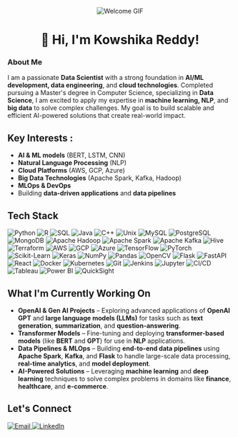 <p align="center">
  <img src="https://www.echelonedge.com/wp-content/themes/echelon/assets/img/echelon-data-quipo.gif" alt="Welcome GIF">
</p>

<h1 align="center">
  👋 Hi, I'm Kowshika Reddy! 
</h1>

### About Me
I am a passionate **Data Scientist** with a strong foundation in **AI/ML development, data engineering**, and **cloud technologies**. Completed pursuing a Master's degree in Computer Science, specializing in **Data Science**, I am excited to apply my expertise in **machine learning, NLP**, and **big data** to solve complex challenges. My goal is to build scalable and efficient AI-powered solutions that create real-world impact.

## Key Interests :
- **AI & ML models** (BERT, LSTM, CNN)
- **Natural Language Processing** (NLP)
- **Cloud Platforms** (AWS, GCP, Azure)
- **Big Data Technologies** (Apache Spark, Kafka, Hadoop)
- **MLOps & DevOps**  
- Building **data-driven applications** and **data pipelines**

## **Tech Stack**
![Python](https://img.shields.io/badge/Python-3776AB?style=for-the-badge&logo=python&logoColor=white) ![R](https://img.shields.io/badge/R-276DC3?style=for-the-badge&logo=r&logoColor=white) ![SQL](https://img.shields.io/badge/SQL-CC2927?style=for-the-badge&logo=microsoftsqlserver&logoColor=white) ![Java](https://img.shields.io/badge/Java-007396?style=for-the-badge&logo=java&logoColor=white) ![C++](https://img.shields.io/badge/C++-00599C?style=for-the-badge&logo=cplusplus&logoColor=white) ![Unix](https://img.shields.io/badge/Unix-000000?style=for-the-badge&logo=unix&logoColor=white) ![MySQL](https://img.shields.io/badge/MySQL-4479A1?style=for-the-badge&logo=mysql&logoColor=white) ![PostgreSQL](https://img.shields.io/badge/PostgreSQL-336791?style=for-the-badge&logo=postgresql&logoColor=white) ![MongoDB](https://img.shields.io/badge/MongoDB-47A248?style=for-the-badge&logo=mongodb&logoColor=white) ![Apache Hadoop](https://img.shields.io/badge/Apache%20Hadoop-66CCFF?style=for-the-badge&logo=apachehadoop&logoColor=white) ![Apache Spark](https://img.shields.io/badge/Apache%20Spark-E25A1C?style=for-the-badge&logo=apachespark&logoColor=white) ![Apache Kafka](https://img.shields.io/badge/Apache%20Kafka-231F20?style=for-the-badge&logo=apachekafka&logoColor=white) ![Hive](https://img.shields.io/badge/Apache%20Hive-FDEE21?style=for-the-badge&logo=apachehive&logoColor=white) ![Terraform](https://img.shields.io/badge/Terraform-7B42A3?style=for-the-badge&logo=terraform&logoColor=white) ![AWS](https://img.shields.io/badge/AWS-232F3E?style=for-the-badge&logo=amazonaws&logoColor=white) ![GCP](https://img.shields.io/badge/GCP-4285F4?style=for-the-badge&logo=googlecloud&logoColor=white) ![Azure](https://img.shields.io/badge/Azure-0078D4?style=for-the-badge&logo=microsoftazure&logoColor=white) ![TensorFlow](https://img.shields.io/badge/TensorFlow-FF6F00?style=for-the-badge&logo=tensorflow&logoColor=white) ![PyTorch](https://img.shields.io/badge/PyTorch-EE4C2C?style=for-the-badge&logo=pytorch&logoColor=white) ![Scikit-Learn](https://img.shields.io/badge/Scikit%20Learn-F7931E?style=for-the-badge&logo=scikit-learn&logoColor=white) ![Keras](https://img.shields.io/badge/Keras-D00000?style=for-the-badge&logo=keras&logoColor=white) ![NumPy](https://img.shields.io/badge/NumPy-013243?style=for-the-badge&logo=numpy&logoColor=white) ![Pandas](https://img.shields.io/badge/Pandas-150458?style=for-the-badge&logo=pandas&logoColor=white) ![OpenCV](https://img.shields.io/badge/OpenCV-5C3C6F?style=for-the-badge&logo=opencv&logoColor=white) ![Flask](https://img.shields.io/badge/Flask-000000?style=for-the-badge&logo=flask&logoColor=white) ![FastAPI](https://img.shields.io/badge/FastAPI-009688?style=for-the-badge&logo=fastapi&logoColor=white) ![React](https://img.shields.io/badge/React-61DAFB?style=for-the-badge&logo=react&logoColor=black) ![Docker](https://img.shields.io/badge/Docker-2496ED?style=for-the-badge&logo=docker&logoColor=white) ![Kubernetes](https://img.shields.io/badge/Kubernetes-326CE5?style=for-the-badge&logo=kubernetes&logoColor=white) ![Git](https://img.shields.io/badge/Git-F05032?style=for-the-badge&logo=git&logoColor=white) ![Jenkins](https://img.shields.io/badge/Jenkins-D24939?style=for-the-badge&logo=jenkins&logoColor=white) ![Jupyter](https://img.shields.io/badge/Jupyter-F37626?style=for-the-badge&logo=jupyter&logoColor=white) ![CI/CD](https://img.shields.io/badge/CI%2FCD-000000?style=for-the-badge&logo=ci-cd&logoColor=white) ![Tableau](https://img.shields.io/badge/Tableau-E97627?style=for-the-badge&logo=tableau&logoColor=white) ![Power BI](https://img.shields.io/badge/Power%20BI-F2C811?style=for-the-badge&logo=powerbi&logoColor=black) ![QuickSight](https://img.shields.io/badge/Amazon%20QuickSight-F2C811?style=for-the-badge&logo=amazons3&logoColor=black) 

##  What I'm Currently Working On
- **OpenAI & Gen AI Projects** – Exploring advanced applications of **OpenAI GPT** and **large language models (LLMs)** for tasks such as **text generation**, **summarization**, and **question-answering**.  
- **Transformer Models** – Fine-tuning and deploying **transformer-based models** (like **BERT** and **GPT**) for use in **NLP** applications.
- **Data Pipelines & MLOps** – Building **end-to-end data pipelines** using **Apache Spark**, **Kafka**, and **Flask** to handle large-scale data processing, **real-time analytics**, and **model deployment**.  
- **AI-Powered Solutions** – Leveraging **machine learning** and **deep learning** techniques to solve complex problems in domains like **finance**, **healthcare**, and **e-commerce**.

## Let's Connect
  <!-- Email Icon -->
  <a href="mailto:k.kowshi.reddy@gmail.com" target="_blank">
    <img src="https://img.shields.io/badge/Email-%23D14836?style=for-the-badge&logo=gmail&logoColor=white" alt="Email" />
  </a>
  
  <!-- LinkedIn Icon -->
  <a href="www.linkedin.com/in/kowshika-reddy-37a461201">
    <img src="https://img.shields.io/badge/LinkedIn-%230077B5?style=for-the-badge&logo=linkedin&logoColor=white" alt="LinkedIn" />
  </a>
